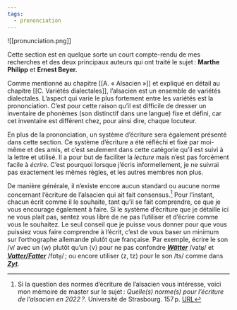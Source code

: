 ```yaml
---
tags:
  - prononciation
---
```


![[pronunciation.png]]

Cette section est en quelque sorte un court compte-rendu de mes recherches et des deux principaux auteurs qui ont traité le sujet : **Marthe Philipp** et **Ernest Beyer.**

Comme mentionné au chapitre [[A. « Alsacien »]] et expliqué en détail au chapitre [[C. Variétés dialectales]], l’alsacien est un ensemble de variétés dialectales. L’aspect qui varie le plus fortement entre les variétés est la prononciation. C’est pour cette raison qu’il est difficile de dresser un inventaire de phonèmes (son distinctif dans une langue) fixe et défini, car cet inventaire est différent chez, pour ainsi dire, chaque locuteur.

En plus de la prononciation, un système d’écriture sera également présenté dans cette section. Ce système d’écriture a été réfléchi et fixé par moi-même et des amis, et c’est seulement dans cette catégorie qu’il est suivi à la lettre et utilisé. Il a pour but de faciliter la *lecture* mais n’est pas forcément facile à *écrire*. C’est pourquoi lorsque j’écris informellement, je ne suivrai pas exactement les mêmes règles, et les autres membres non plus.

De manière générale, il n’existe encore aucun standard ou aucune norme concernant l’écriture de l’alsacien qui ait fait consensus.[^1] Pour l’instant, chacun écrit comme il le souhaite, tant qu’il se fait comprendre, ce que je vous encourage également à faire. Si le système d’écriture que je détaille ici ne vous plait pas, sentez vous libre de ne pas l’utiliser et d’écrire comme vous le souhaitez. Le seul conseil que je puisse vous donner pour que vous puissiez vous faire comprendre à l’écrit, c’est de vous baser un minimum sur l’orthographe allemande plutôt que française. Par exemple, écrire le son /v/ avec un ⟨w⟩ plutôt qu’un ⟨v⟩ pour ne pas confondre ***<abbr title="météo">Wätter</abbr>*** /vatʁ̩/ et ***<abbr title="père">Vatter/Fatter</abbr>*** /fɒtʁ̩/ ; ou encore utiliser ⟨z, tz⟩ pour le son /ts/ comme dans ***<abbr title="temps (le temps qui passe)">Zyt</abbr>***.

[^1]: Si la question des normes d’écriture de l’alsacien vous intéresse, voici mon mémoire de master sur le sujet : *Quelle(s) norme(s) pour l’écriture de l’alsacien en 2022 ?*. Université de Strasbourg. 157 p. [URL](https://drive.google.com/file/d/1W*IgYmdKfMKaWuF9A5dG-CADzDmIX83V/view?usp=drivesdk)